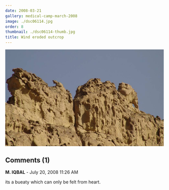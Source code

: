 ```yaml
---
date: 2008-03-21
gallery: medical-camp-march-2008
image: ./dsc06114.jpg
order: 8
thumbnail: ./dsc06114-thumb.jpg
title: Wind eroded outcrop
---
```


![Wind eroded outcrop](./dsc06114.jpg)

<div id="comments">

## Comments (1)

<div id="comment">

**M. IQBAL** - July 20, 2008 11:26 AM

its a bueaty which can only be felt from heart.

</div>

</div>